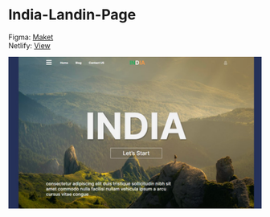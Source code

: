 # India-Landin-Page
Figma: [Maket](https://www.figma.com/file/0NcTiQtfTMLa7RZx03HPui/India-web-design-%5BLanding-page%5D-(Community)?type=design&mode=design&t=E1E6PZdMCn1L3jQC-0)\
Netlify: [View](https://india-landing-page.netlify.app/)

![India-Landin-Page](https://github.com/bekzodxudaybergenow/India-Landin-Page/blob/master/india.jpg)
